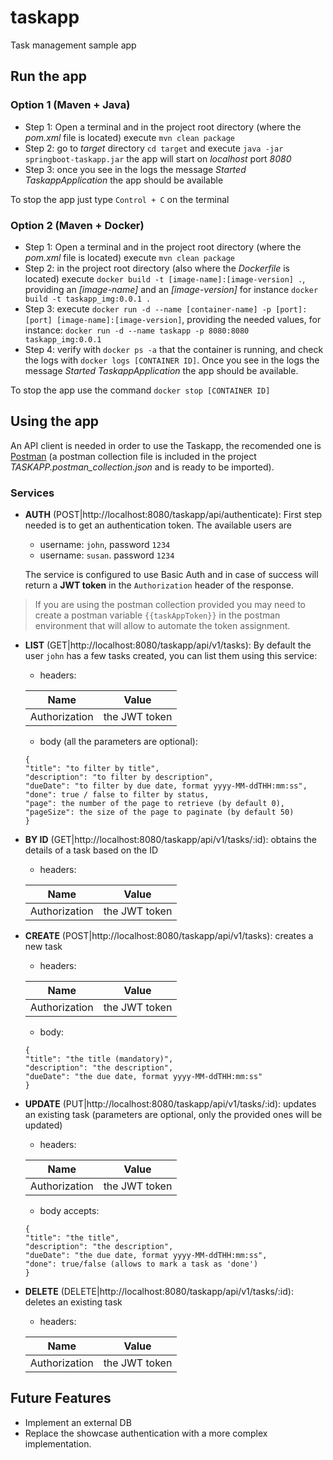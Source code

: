 # taskapp
Task management sample app

## Run the app

### Option 1 (Maven + Java)
- Step 1: Open a terminal and in the project root directory (where the _pom.xml_ file is located) execute `mvn clean package` 
- Step 2: go to _target_ directory `cd target` and execute `java -jar springboot-taskapp.jar` the app will start on _localhost_ port _8080_
- Step 3: once you see in the logs the message _Started TaskappApplication_ the app should be available

To stop the app just type `Control + C` on the terminal

### Option 2 (Maven + Docker)
- Step 1: Open a terminal and in the project root directory (where the _pom.xml_ file is located) execute `mvn clean package` 
- Step 2: in the project root directory (also where the _Dockerfile_ is located) execute `docker build -t [image-name]:[image-version] .`, providing an _[image-name]_ and an _[image-version]_ for instance `docker build -t taskapp_img:0.0.1 .`
- Step 3: execute `docker run -d --name [container-name] -p [port]:[port] [image-name]:[image-version]`, providing the needed values, for instance:
    `docker run -d --name taskapp -p 8080:8080 taskapp_img:0.0.1`
- Step 4: verify with `docker ps -a` that the container is running, and check the logs with `docker logs [CONTAINER ID]`. Once you see in the logs the message _Started TaskappApplication_ the app should be available.

To stop the app use the command `docker stop [CONTAINER ID]`

## Using the app
An API client is needed in order to use the Taskapp, the recomended one is [Postman](https://www.postman.com/) (a postman collection file is included in the project _TASKAPP.postman_collection.json_ and is ready to be imported).

### Services
- **AUTH** (POST|http://localhost:8080/taskapp/api/authenticate): First step needed is to get an authentication token. The available users are

    - username: `john`, password `1234`
    - username: `susan`. password `1234`
    
    The service is configured to use Basic Auth and in case of success will return a **JWT token** in the `Authorization` header of the response.
> If you are using the postman collection provided you may need to create a postman variable `{{taskAppToken}}` in the postman environment that will allow to automate the token assignment.
    

- **LIST** (GET|http://localhost:8080/taskapp/api/v1/tasks): By default the user `john` has a few tasks created, you can list them using this service:

    - headers:
    
    Name | Value
    --- | ---
    Authorization | the JWT token
    
    - body (all the parameters are optional):
    ```
  {    
    "title": "to filter by title",
    "description": "to filter by description",
    "dueDate": "to filter by due date, format yyyy-MM-ddTHH:mm:ss",
    "done": true / false to filter by status,
    "page": the number of the page to retrieve (by default 0),
    "pageSize": the size of the page to paginate (by default 50)
  }
    ```


- **BY ID** (GET|http://localhost:8080/taskapp/api/v1/tasks/:id): obtains the details of a task based on the ID
 
    - headers:
    
    Name | Value
    --- | ---
    Authorization | the JWT token
     
 
- **CREATE** (POST|http://localhost:8080/taskapp/api/v1/tasks): creates a new task

    - headers:
    
    Name | Value
    --- | ---
    Authorization | the JWT token
    
    - body:
    ```
  {    
    "title": "the title (mandatory)",
    "description": "the description",
    "dueDate": "the due date, format yyyy-MM-ddTHH:mm:ss"
  }
    ```
 
 - **UPDATE** (PUT|http://localhost:8080/taskapp/api/v1/tasks/:id): updates an existing task (parameters are optional, only the provided ones will be updated)
 
     - headers:
     
     Name | Value
     --- | ---
     Authorization | the JWT token
     
     - body accepts:
     ```
   {    
     "title": "the title",
     "description": "the description",
     "dueDate": "the due date, format yyyy-MM-ddTHH:mm:ss",
     "done": true/false (allows to mark a task as 'done')
   }
     ```

- **DELETE** (DELETE|http://localhost:8080/taskapp/api/v1/tasks/:id): deletes an existing task

    - headers:
    
    Name | Value
    --- | ---
    Authorization | the JWT token

## Future Features
- Implement an external DB
- Replace the showcase authentication with a more complex implementation.